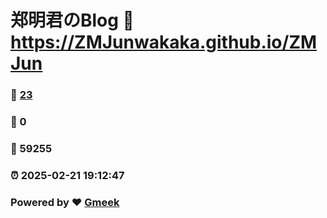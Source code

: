 # 郑明君のBlog :link: https://ZMJunwakaka.github.io/ZMJun 
### :page_facing_up: [23](https://ZMJunwakaka.github.io/ZMJun/tag.html) 
### :speech_balloon: 0 
### :hibiscus: 59255 
### :alarm_clock: 2025-02-21 19:12:47 
### Powered by :heart: [Gmeek](https://github.com/Meekdai/Gmeek)
